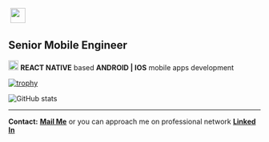 
<article class="markdown-body entry-content container-lg f5" itemprop="text">
  
  <p><a>
    <img src="https://camo.githubusercontent.com/df7a1bc0a2c64e6aba4416591020ae05f08d313c2cd608fda62e2f16ba88730f/68747470733a2f2f6b6f6d617265762e636f6d2f67687076632f3f757365726e616d653d52696461526964737326636f6c6f723d646331343363" alt="" data-canonical-src="https://komarev.com/ghpvc/?username=RidaRidss&amp;color=dc143c" style="max-width:100%;">
    </a><img src="https://camo.githubusercontent.com/63371d36886ee658f5a97401f393e1ab1684b2fd3de674b8f5efc7d410b2a3d0/68747470733a2f2f6d656469612e67697068792e636f6d2f6d656469612f57556c706c634d704f43456d5447427442572f67697068792e676966" width="30" data-canonical-src="https://media.giphy.com/media/WUlplcMpOCEmTGBtBW/giphy.gif" style="max-width:100%;"></p>
  </article>
  
<!--  [![GitHub followers](https://img.shields.io/github/followers/RidaRidss.svg?style=social&label=Follow&maxAge=2592000)](https://github.com/RidaRidss?tab=followers). -->


  
 <article>
 <h1>Senior Mobile Engineer </h1>
  <p><img height="20" src="https://reactstrap.github.io/assets/logo.png"> <strong>REACT NATIVE</strong> based <strong>ANDROID | IOS</strong> mobile apps development <p>
  </article>
   
   
  [![trophy](https://github-profile-trophy.vercel.app/?username=RidaRidss&margin-h=30&row=2&column=3&margin-w=50&theme=alduin)](https://github.com/RidaRidss/github-profile-trophy) 
   

  
  ![GitHub stats](https://github-readme-stats.vercel.app/api?username=RidaRidss&show_icons=true&theme=graywhite)
  
  <article>
  <hr>
<strong>Contact:</strong></em> <a href="mailto:rida_rocks12@yahoo.com"><strong>Mail Me</strong></a> or you can approach me on professional network <a href="https://www.linkedin.com/in/rida-bilgrami-05537a6a/" rel="nofollow"><strong>Linked In</strong></a></p>

</article>
